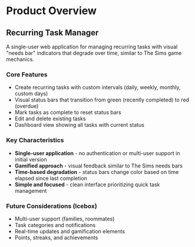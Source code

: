 # Product Overview

## Recurring Task Manager

A single-user web application for managing recurring tasks with visual "needs bar" indicators that degrade over time, similar to The Sims game mechanics.

### Core Features
- Create recurring tasks with custom intervals (daily, weekly, monthly, custom days)
- Visual status bars that transition from green (recently completed) to red (overdue)
- Mark tasks as complete to reset status bars
- Edit and delete existing tasks
- Dashboard view showing all tasks with current status

### Key Characteristics
- **Single-user application** - no authentication or multi-user support in initial version
- **Gamified approach** - visual feedback similar to The Sims needs bars
- **Time-based degradation** - status bars change color based on time elapsed since last completion
- **Simple and focused** - clean interface prioritizing quick task management

### Future Considerations (Icebox)
- Multi-user support (families, roommates)
- Task categories and notifications
- Real-time updates and gamification elements
- Points, streaks, and achievements
